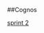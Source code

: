  ##Cognos

<a href="https://us3.ca.analytics.ibm.com/bi/?perspective=explore&pathRef=.my_folders%2FData_Exploration%2FHospital_healthcare_exploration&subView=model000001845cb0d591_00000000">sprint 2</a>
